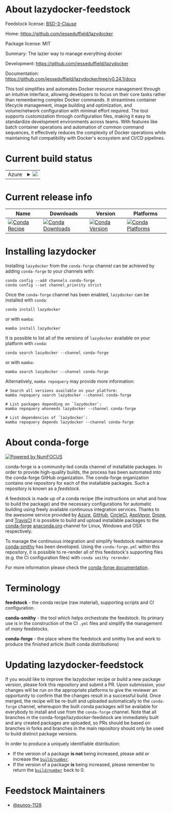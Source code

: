 About lazydocker-feedstock
==========================

Feedstock license: [BSD-3-Clause](https://github.com/conda-forge/lazydocker-feedstock/blob/main/LICENSE.txt)

Home: https://github.com/jesseduffield/lazydocker

Package license: MIT

Summary: The lazier way to manage everything docker

Development: https://github.com/jesseduffield/lazydocker

Documentation: https://github.com/jesseduffield/lazydocker/tree/v0.24.1/docs

This tool simplifies and automates Docker resource management through an intuitive interface,
allowing developers to focus on their core tasks rather than remembering complex Docker commands.
It streamlines container lifecycle management, image building and optimization, and volume/network configuration with minimal effort required.
The tool supports customization through configuration files, making it easy to standardize development environments across teams.
With features like batch container operations and automation of common command sequences,
it effectively reduces the complexity of Docker operations while maintaining full compatibility with Docker's ecosystem and CI/CD pipelines.

Current build status
====================


<table>
    
  <tr>
    <td>Azure</td>
    <td>
      <details>
        <summary>
          <a href="https://dev.azure.com/conda-forge/feedstock-builds/_build/latest?definitionId=23406&branchName=main">
            <img src="https://dev.azure.com/conda-forge/feedstock-builds/_apis/build/status/lazydocker-feedstock?branchName=main">
          </a>
        </summary>
        <table>
          <thead><tr><th>Variant</th><th>Status</th></tr></thead>
          <tbody><tr>
              <td>linux_64</td>
              <td>
                <a href="https://dev.azure.com/conda-forge/feedstock-builds/_build/latest?definitionId=23406&branchName=main">
                  <img src="https://dev.azure.com/conda-forge/feedstock-builds/_apis/build/status/lazydocker-feedstock?branchName=main&jobName=linux&configuration=linux%20linux_64_" alt="variant">
                </a>
              </td>
            </tr><tr>
              <td>linux_aarch64</td>
              <td>
                <a href="https://dev.azure.com/conda-forge/feedstock-builds/_build/latest?definitionId=23406&branchName=main">
                  <img src="https://dev.azure.com/conda-forge/feedstock-builds/_apis/build/status/lazydocker-feedstock?branchName=main&jobName=linux&configuration=linux%20linux_aarch64_" alt="variant">
                </a>
              </td>
            </tr><tr>
              <td>linux_ppc64le</td>
              <td>
                <a href="https://dev.azure.com/conda-forge/feedstock-builds/_build/latest?definitionId=23406&branchName=main">
                  <img src="https://dev.azure.com/conda-forge/feedstock-builds/_apis/build/status/lazydocker-feedstock?branchName=main&jobName=linux&configuration=linux%20linux_ppc64le_" alt="variant">
                </a>
              </td>
            </tr><tr>
              <td>osx_64</td>
              <td>
                <a href="https://dev.azure.com/conda-forge/feedstock-builds/_build/latest?definitionId=23406&branchName=main">
                  <img src="https://dev.azure.com/conda-forge/feedstock-builds/_apis/build/status/lazydocker-feedstock?branchName=main&jobName=osx&configuration=osx%20osx_64_" alt="variant">
                </a>
              </td>
            </tr><tr>
              <td>osx_arm64</td>
              <td>
                <a href="https://dev.azure.com/conda-forge/feedstock-builds/_build/latest?definitionId=23406&branchName=main">
                  <img src="https://dev.azure.com/conda-forge/feedstock-builds/_apis/build/status/lazydocker-feedstock?branchName=main&jobName=osx&configuration=osx%20osx_arm64_" alt="variant">
                </a>
              </td>
            </tr><tr>
              <td>win_64</td>
              <td>
                <a href="https://dev.azure.com/conda-forge/feedstock-builds/_build/latest?definitionId=23406&branchName=main">
                  <img src="https://dev.azure.com/conda-forge/feedstock-builds/_apis/build/status/lazydocker-feedstock?branchName=main&jobName=win&configuration=win%20win_64_" alt="variant">
                </a>
              </td>
            </tr>
          </tbody>
        </table>
      </details>
    </td>
  </tr>
</table>

Current release info
====================

| Name | Downloads | Version | Platforms |
| --- | --- | --- | --- |
| [![Conda Recipe](https://img.shields.io/badge/recipe-lazydocker-green.svg)](https://anaconda.org/conda-forge/lazydocker) | [![Conda Downloads](https://img.shields.io/conda/dn/conda-forge/lazydocker.svg)](https://anaconda.org/conda-forge/lazydocker) | [![Conda Version](https://img.shields.io/conda/vn/conda-forge/lazydocker.svg)](https://anaconda.org/conda-forge/lazydocker) | [![Conda Platforms](https://img.shields.io/conda/pn/conda-forge/lazydocker.svg)](https://anaconda.org/conda-forge/lazydocker) |

Installing lazydocker
=====================

Installing `lazydocker` from the `conda-forge` channel can be achieved by adding `conda-forge` to your channels with:

```
conda config --add channels conda-forge
conda config --set channel_priority strict
```

Once the `conda-forge` channel has been enabled, `lazydocker` can be installed with `conda`:

```
conda install lazydocker
```

or with `mamba`:

```
mamba install lazydocker
```

It is possible to list all of the versions of `lazydocker` available on your platform with `conda`:

```
conda search lazydocker --channel conda-forge
```

or with `mamba`:

```
mamba search lazydocker --channel conda-forge
```

Alternatively, `mamba repoquery` may provide more information:

```
# Search all versions available on your platform:
mamba repoquery search lazydocker --channel conda-forge

# List packages depending on `lazydocker`:
mamba repoquery whoneeds lazydocker --channel conda-forge

# List dependencies of `lazydocker`:
mamba repoquery depends lazydocker --channel conda-forge
```


About conda-forge
=================

[![Powered by
NumFOCUS](https://img.shields.io/badge/powered%20by-NumFOCUS-orange.svg?style=flat&colorA=E1523D&colorB=007D8A)](https://numfocus.org)

conda-forge is a community-led conda channel of installable packages.
In order to provide high-quality builds, the process has been automated into the
conda-forge GitHub organization. The conda-forge organization contains one repository
for each of the installable packages. Such a repository is known as a *feedstock*.

A feedstock is made up of a conda recipe (the instructions on what and how to build
the package) and the necessary configurations for automatic building using freely
available continuous integration services. Thanks to the awesome service provided by
[Azure](https://azure.microsoft.com/en-us/services/devops/), [GitHub](https://github.com/),
[CircleCI](https://circleci.com/), [AppVeyor](https://www.appveyor.com/),
[Drone](https://cloud.drone.io/welcome), and [TravisCI](https://travis-ci.com/)
it is possible to build and upload installable packages to the
[conda-forge](https://anaconda.org/conda-forge) [anaconda.org](https://anaconda.org/)
channel for Linux, Windows and OSX respectively.

To manage the continuous integration and simplify feedstock maintenance
[conda-smithy](https://github.com/conda-forge/conda-smithy) has been developed.
Using the ``conda-forge.yml`` within this repository, it is possible to re-render all of
this feedstock's supporting files (e.g. the CI configuration files) with ``conda smithy rerender``.

For more information please check the [conda-forge documentation](https://conda-forge.org/docs/).

Terminology
===========

**feedstock** - the conda recipe (raw material), supporting scripts and CI configuration.

**conda-smithy** - the tool which helps orchestrate the feedstock.
                   Its primary use is in the construction of the CI ``.yml`` files
                   and simplify the management of *many* feedstocks.

**conda-forge** - the place where the feedstock and smithy live and work to
                  produce the finished article (built conda distributions)


Updating lazydocker-feedstock
=============================

If you would like to improve the lazydocker recipe or build a new
package version, please fork this repository and submit a PR. Upon submission,
your changes will be run on the appropriate platforms to give the reviewer an
opportunity to confirm that the changes result in a successful build. Once
merged, the recipe will be re-built and uploaded automatically to the
`conda-forge` channel, whereupon the built conda packages will be available for
everybody to install and use from the `conda-forge` channel.
Note that all branches in the conda-forge/lazydocker-feedstock are
immediately built and any created packages are uploaded, so PRs should be based
on branches in forks and branches in the main repository should only be used to
build distinct package versions.

In order to produce a uniquely identifiable distribution:
 * If the version of a package **is not** being increased, please add or increase
   the [``build/number``](https://docs.conda.io/projects/conda-build/en/latest/resources/define-metadata.html#build-number-and-string).
 * If the version of a package **is** being increased, please remember to return
   the [``build/number``](https://docs.conda.io/projects/conda-build/en/latest/resources/define-metadata.html#build-number-and-string)
   back to 0.

Feedstock Maintainers
=====================

* [@eunos-1128](https://github.com/eunos-1128/)

